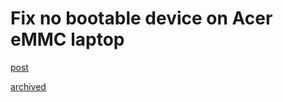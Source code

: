 # Fix no bootable device on Acer eMMC laptop

[post](http://www.slabbe.org/blogue/2018/05/installing-ubuntu-18.04-on-aspire-es-11-es1-132-c6lg/)

[archived](https://web.archive.org/web/20200421055441/http://www.slabbe.org/blogue/2018/05/installing-ubuntu-18.04-on-aspire-es-11-es1-132-c6lg/)
